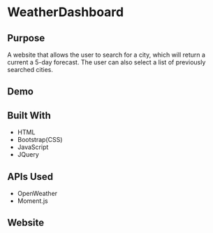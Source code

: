 # WeatherDashboard


## Purpose
A website that allows the user to search for a city, which will return a current a 5-day forecast. The user can also select a list of previously searched cities.

## Demo



## Built With
* HTML
* Bootstrap(CSS)
* JavaScript
* JQuery

## APIs Used

* OpenWeather
* Moment.js

## Website

